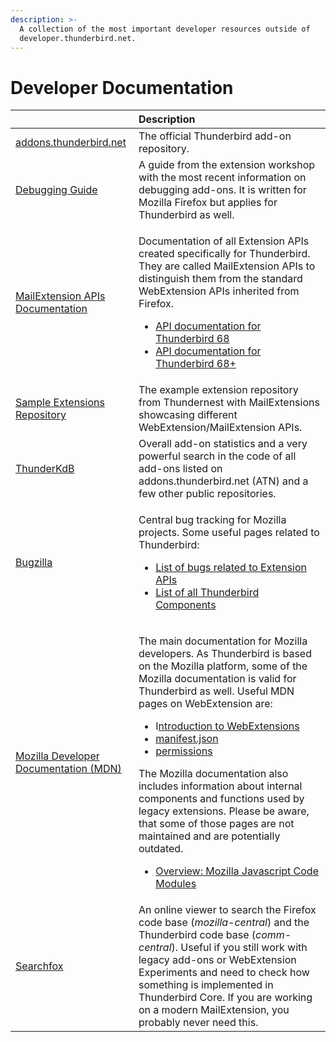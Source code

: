 ```yaml
---
description: >-
  A collection of the most important developer resources outside of
  developer.thunderbird.net.
---
```


# Developer Documentation

<table>
  <thead>
    <tr>
      <th style="text-align:left"></th>
      <th style="text-align:left">Description</th>
    </tr>
  </thead>
  <tbody>
    <tr>
      <td style="text-align:left"><a href="https://addons.thunderbird.net">addons.thunderbird.net</a>
      </td>
      <td style="text-align:left">The official Thunderbird add-on repository.</td>
    </tr>
    <tr>
      <td style="text-align:left"><a href="https://extensionworkshop.com/documentation/develop/debugging/">Debugging Guide</a>
      </td>
      <td style="text-align:left">A guide from the extension workshop with the most recent information on
        debugging add-ons. It is written for Mozilla Firefox but applies for Thunderbird
        as well.</td>
    </tr>
    <tr>
      <td style="text-align:left"><a href="https://thunderbird-webextensions.readthedocs.io/en/latest/">MailExtension APIs Documentation</a>
      </td>
      <td style="text-align:left">
        <p>Documentation of all Extension APIs created specifically for Thunderbird.
          They are called MailExtension APIs to distinguish them from the standard
          WebExtension APIs inherited from Firefox.</p>
        <ul>
          <li><a href="https://thunderbird-webextensions.readthedocs.io/en/68/">API documentation for Thunderbird 68</a>
          </li>
          <li><a href="https://thunderbird-webextensions.readthedocs.io/en/latest/">API documentation for Thunderbird 68+</a>
          </li>
        </ul>
      </td>
    </tr>
    <tr>
      <td style="text-align:left"><a href="https://github.com/thundernest/sample-extensions">Sample Extensions Repository</a>
      </td>
      <td style="text-align:left">The example extension repository from Thundernest with MailExtensions
        showcasing different WebExtension/MailExtension APIs.</td>
    </tr>
    <tr>
      <td style="text-align:left"><a href="https://cleidigh.github.io/ThunderKdB/index.html">ThunderKdB</a>
      </td>
      <td style="text-align:left">Overall add-on statistics and a very powerful search in the code of all
        add-ons listed on addons.thunderbird.net (ATN) and a few other public repositories.</td>
    </tr>
    <tr>
      <td style="text-align:left"><a href="https://bugzilla.mozilla.org">Bugzilla</a>
      </td>
      <td style="text-align:left">
        <p>Central bug tracking for Mozilla projects. Some useful pages related to
          Thunderbird:</p>
        <ul>
          <li><a href="https://bugzilla.mozilla.org/buglist.cgi?product=Thunderbird&amp;component=Add-Ons%3A%20Extensions%20API&amp;resolution=---&amp;list_id=15187727">List of bugs related to Extension APIs</a>
          </li>
          <li><a href="https://bugzilla.mozilla.org/describecomponents.cgi?product=Thunderbird">List of all Thunderbird Components</a>
          </li>
        </ul>
      </td>
    </tr>
    <tr>
      <td style="text-align:left"><a href="https://developer.mozilla.org/en-US/docs/Mozilla/Add-ons/WebExtensions">Mozilla Developer Documentation (MDN)</a>
      </td>
      <td style="text-align:left">
        <p>The main documentation for Mozilla developers. As Thunderbird is based
          on the Mozilla platform, some of the Mozilla documentation is valid for
          Thunderbird as well. Useful MDN pages on WebExtension are:</p>
        <ul>
          <li>I<a href="https://developer.mozilla.org/en-US/docs/Mozilla/Add-ons/WebExtensions">ntroduction to WebExtensions</a>
          </li>
          <li><a href="https://developer.mozilla.org/en-US/docs/Mozilla/Add-ons/WebExtensions/manifest.json">manifest.json</a>
          </li>
          <li><a href="https://developer.mozilla.org/en-US/docs/Mozilla/Add-ons/WebExtensions/manifest.json/permissions">permissions</a>
          </li>
        </ul>
        <p>The Mozilla documentation also includes information about internal components
          and functions used by legacy extensions. Please be aware, that some of
          those pages are not maintained and are potentially outdated.</p>
        <ul>
          <li><a href="https://developer.mozilla.org/en-US/docs/Mozilla/JavaScript_code_modules">Overview: Mozilla Javascript Code Modules</a>
          </li>
        </ul>
      </td>
    </tr>
    <tr>
      <td style="text-align:left"><a href="https://searchfox.org/">Searchfox</a>
      </td>
      <td style="text-align:left">An online viewer to search the Firefox code base (<em>mozilla-central</em>)
        and the Thunderbird code base (<em>comm-central</em>). Useful if you still
        work with legacy add-ons or WebExtension Experiments and need to check
        how something is implemented in Thunderbird Core. If you are working on
        a modern MailExtension, you probably never need this.</td>
    </tr>
  </tbody>
</table>

